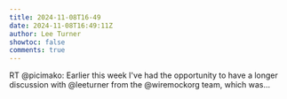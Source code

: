 ```yaml
---
title: 2024-11-08T16-49
date: 2024-11-08T16:49:11Z
author: Lee Turner
showtoc: false
comments: true
---
```


RT @picimako: Earlier this week I've had the opportunity to have a longer discussion with @leeturner from the @wiremockorg team, which was…

